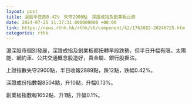 ```yaml
---
layout: post
title: 滬股半日跌0.42%　失守2900點　深證成指及創業板止跌
date: 2024-07-25 11:37:31.000000000 +08:00
link: https://news.rthk.hk/rthk/ch/component/k2/1763082-20240725.htm
categories: rthk
---
```


滬深股市個別發展，深證成指及創業板都扭轉早段跌勢，但半日升幅有限。太陽能、網約車、公共交通概念股造好，貴金屬、銀行股捱沽。

上證指數失守2900點，半日收報2889點，跌12點，跌幅0.42%。

深證成份指數報8504點，升10點，升幅0.13%。

創業板指數報1652點，升1點，升幅0.1%。
